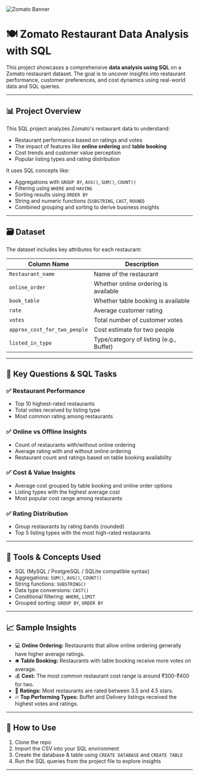 ![Zomato Banner](https://cdn.dribbble.com/users/132983/screenshots/6359703/shot_4x.jpg)



# 🍽️ Zomato Restaurant Data Analysis with SQL

This project showcases a comprehensive **data analysis using SQL** on a Zomato restaurant dataset. The goal is to uncover insights into restaurant performance, customer preferences, and cost dynamics using real-world data and SQL queries.

---

## 📊 Project Overview

This SQL project analyzes Zomato's restaurant data to understand:
- Restaurant performance based on ratings and votes
- The impact of features like **online ordering** and **table booking**
- Cost trends and customer value perception
- Popular listing types and rating distribution

It uses SQL concepts like:
- Aggregations with `GROUP BY`, `AVG()`, `SUM()`, `COUNT()`
- Filtering using `WHERE` and `HAVING`
- Sorting results using `ORDER BY`
- String and numeric functions (`SUBSTRING`, `CAST`, `ROUND`)
- Combined grouping and sorting to derive business insights

---

## 🗃️ Dataset

The dataset includes key attributes for each restaurant:

| Column Name                  | Description                                 |
|-----------------------------|---------------------------------------------|
| `Restaurant_name`           | Name of the restaurant                      |
| `online_order`              | Whether online ordering is available        |
| `book_table`                | Whether table booking is available          |
| `rate`                      | Average customer rating                     |
| `votes`                     | Total number of customer votes              |
| `approx_cost_for_two_people`| Cost estimate for two people                |
| `listed_in_type`            | Type/category of listing (e.g., Buffet)     |

---

## 🧠 Key Questions & SQL Tasks

### ✅ Restaurant Performance
- Top 10 highest-rated restaurants
- Total votes received by listing type
- Most common rating among restaurants

### ✅ Online vs Offline Insights
- Count of restaurants with/without online ordering
- Average rating with and without online ordering
- Restaurant count and ratings based on table booking availability

### ✅ Cost & Value Insights
- Average cost grouped by table booking and online order options
- Listing types with the highest average cost
- Most popular cost range among restaurants

### ✅ Rating Distribution
- Group restaurants by rating bands (rounded)
- Top 5 listing types with the most high-rated restaurants

---

## 📌 Tools & Concepts Used

- SQL (MySQL / PostgreSQL / SQLite compatible syntax)
- Aggregations: `SUM()`, `AVG()`, `COUNT()`
- String functions: `SUBSTRING()`
- Data type conversions: `CAST()`
- Conditional filtering: `WHERE`, `LIMIT`
- Grouped sorting: `GROUP BY`, `ORDER BY`

---

## 📈 Sample Insights

- 💻 **Online Ordering:** Restaurants that allow online ordering generally have higher average ratings.
- 🛎️ **Table Booking:** Restaurants with table booking receive more votes on average.
- 💰 **Cost:** The most common restaurant cost range is around ₹300-₹400 for two.
- 🌟 **Ratings:** Most restaurants are rated between 3.5 and 4.5 stars.
- 🔥 **Top Performing Types:** Buffet and Delivery listings received the highest votes and ratings.

---

## 🔧 How to Use

1. Clone the repo
2. Import the CSV into your SQL environment
3. Create the database & table using `CREATE DATABASE` and `CREATE TABLE`
4. Run the SQL queries from the project file to explore insights

---


